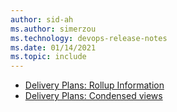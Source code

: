 ```yaml
---
author: sid-ah
ms.author: simerzou
ms.technology: devops-release-notes
ms.date: 01/14/2021
ms.topic: include
---
```


- [Delivery Plans: Rollup Information](#delivery-plans-rollup-information)
- [Delivery Plans: Condensed views](#delivery-plans-condensed-views)
